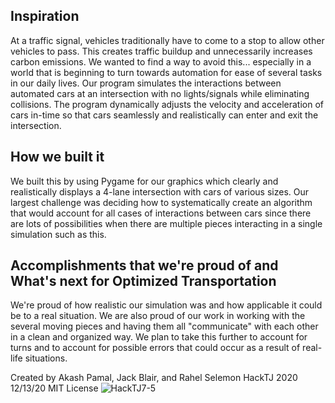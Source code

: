 ## Inspiration
At a traffic signal, vehicles traditionally have to come to a stop to allow other vehicles to pass. This creates traffic buildup and unnecessarily increases carbon emissions. We wanted to find a way to avoid this... especially in a world that is beginning to turn towards automation for ease of several tasks in our daily lives. Our program simulates the interactions between automated cars at an intersection with no lights/signals while eliminating collisions. The program dynamically adjusts the velocity and acceleration of cars in-time so that cars seamlessly and realistically can enter and exit the intersection.

## How we built it
We built this by using Pygame for our graphics which clearly and realistically displays a 4-lane intersection with cars of various sizes. Our largest challenge was deciding how to systematically create an algorithm that would account for all cases of interactions between cars since there are lots of possibilities when there are multiple pieces interacting in a single simulation such as this. 

## Accomplishments that we're proud of and What's next for Optimized Transportation
We're proud of how realistic our simulation was and how applicable it could be to a real situation. We are also proud of our work in working with the several moving pieces and having them all "communicate" with each other in a clean and organized way. We plan to take this further to account for turns and to account for possible errors that could occur as a result of real-life situations.

Created by Akash Pamal, Jack Blair, and Rahel Selemon
HackTJ 2020 12/13/20
MIT License
![HackTJ7-5](./demo.gif)
